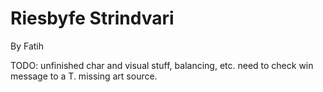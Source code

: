 # Riesbyfe Strindvari

By Fatih

TODO: unfinished char and visual stuff, balancing, etc. need to check win message to a T. missing art source.